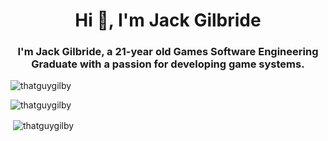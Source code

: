 <h1 align="center">Hi 👋, I'm Jack Gilbride</h1>
<h3 align="center">I'm Jack Gilbride, a 21-year old Games Software Engineering Graduate with a passion for developing game systems.</h3>

<p align="left"> <img src="https://komarev.com/ghpvc/?username=thatguygilby&theme=tokyonight" alt="thatguygilby" /> </p>
<p align="left"> <img src="https://github-readme-stats.vercel.app/api/top-langs/?username=thatguygilby&hide=c,objective-c&theme=tokyonight" alt="thatguygilby" /> </p>

<p>&nbsp;<img align="center" src="https://github-readme-stats.vercel.app/api?username=thatguygilby&show_icons=true&count_private=true" alt="thatguygilby" /></p>
